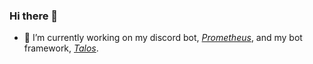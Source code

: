 ### Hi there 👋
- 🔭 I’m currently working on my discord bot, *[Prometheus](https://github.com/ApexioDaCoder/prometheus-bot)*, and my bot framework, *[Talos](https://github.com/ApexioDaCoder/talos)*.
